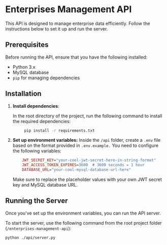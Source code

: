 # Enterprises Management API

This API is designed to manage enterprise data efficiently. Follow the instructions below to set it up and run the server.

## Prerequisites

Before running the API, ensure that you have the following installed:
- Python 3.x
- MySQL database
- `pip` for managing dependencies

## Installation

1. **Install dependencies**:
   
   In the root directory of the project, run the following command to install the required dependencies:

   ```bash
        pip install -r requirements.txt
   ```

2. **Set up environment variables:**
    Inside the `/api` folder, create a `.env` file based on the format provided in `.env.example.` You need to configure the following variables:
    ```ini
        JWT_SECRET_KEY="your-cool-jwt-secret-here-in-string-format"
        JWT_ACCESS_TOKEN_EXPIRES=3600  # 3600 seconds = 1 hour
        DATABASE_URL="your-cool-mysql-database-url-here"
    ```
    Make sure to replace the placeholder values with your own JWT secret key and MySQL database URL.

## Running the Server
Once you've set up the environment variables, you can run the API server.

To start the server, use the following command from the root project folder (`/enterprises-management-api`):

```bash
python ./api/server.py
```